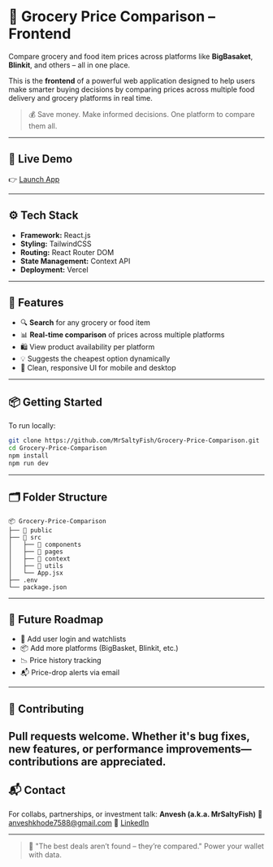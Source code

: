 # 🛒 Grocery Price Comparison – Frontend

Compare grocery and food item prices across platforms like **BigBasaket**, **Blinkit**, and others – all in one place.

This is the **frontend** of a powerful web application designed to help users make smarter buying decisions by comparing prices across multiple food delivery and grocery platforms in real time.

> 💰 Save money. Make informed decisions. One platform to compare them all.

---

## 🔗 Live Demo

👉 [Launch App](https://jit-hackathon-frontend.vercel.app/)

---

## ⚙️ Tech Stack

- **Framework:** React.js
- **Styling:** TailwindCSS
- **Routing:** React Router DOM
- **State Management:** Context API
- **Deployment:** Vercel

---

## 🧠 Features

- 🔍 **Search** for any grocery or food item
- 📊 **Real-time comparison** of prices across multiple platforms
- 🛍️ View product availability per platform
- 💡 Suggests the cheapest option dynamically
- 💎 Clean, responsive UI for mobile and desktop

---

## 📦 Getting Started

To run locally:

```bash
git clone https://github.com/MrSaltyFish/Grocery-Price-Comparison.git
cd Grocery-Price-Comparison
npm install
npm run dev
````

---

## 🗂️ Folder Structure

```
📦 Grocery-Price-Comparison
├── 📁 public
├── 📁 src
│   ├── 📁 components
│   ├── 📁 pages
│   ├── 📁 context
│   ├── 📁 utils
│   └── App.jsx
├── .env
└── package.json
```

---

## 🔮 Future Roadmap

* 🧾 Add user login and watchlists
* 📦 Add more platforms (BigBasket, Blinkit, etc.)
* 📉 Price history tracking
* 📬 Price-drop alerts via email

---

## 🙌 Contributing
Pull requests welcome. Whether it's bug fixes, new features, or performance improvements—contributions are appreciated.
---

## 📬 Contact

For collabs, partnerships, or investment talk:
**Anvesh (a.k.a. MrSaltyFish)**
📧 [anveshkhode7588@gmail.com](mailto:anveshkhode7588@gmail.com)
📱 [LinkedIn](https://www.linkedin.com/in/anvesh-k-5bba47259/)

---

> 💸 "The best deals aren’t found – they’re compared."
> Power your wallet with data.

```
